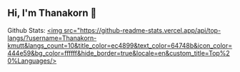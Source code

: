 ## Hi, I'm Thanakorn 👋

Github Stats:
<a href="https://github.com/Thanakorn-kmutt" align="left"><img src="https://github-readme-stats.vercel.app/api/top-langs/?username=Thanakorn-kmutt&langs_count=10&title_color=ec4899&text_color=64748b&icon_color=444e59&bg_color=ffffff&hide_border=true&locale=en&custom_title=Top%20%Languages/></a>


<!--
**Thanakorn-kmutt/Thanakorn-kmutt** is a ✨ _special_ ✨ repository because its `README.md` (this file) appears on your GitHub profile.

Here are some ideas to get you started:

- 🔭 I’m currently working on ...
- 🌱 I’m currently learning ...
- 👯 I’m looking to collaborate on ...
- 🤔 I’m looking for help with ...
- 💬 Ask me about ...
- 📫 How to reach me: ...
- 😄 Pronouns: ...
- ⚡ Fun fact: ...
-->
